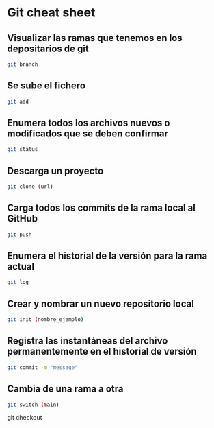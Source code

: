 # Git cheat sheet

## Visualizar las ramas que tenemos en los depositarios de git
```sh
git branch 
```
## Se sube el fichero
```sh
git add 
```
## Enumera todos los archivos nuevos o modificados que se deben confirmar
```sh
git status 
```
## Descarga un proyecto
```sh
git clone (url)
```
## Carga todos los commits de la rama local al GitHub
```sh
git push
```
## Enumera el historial de la versión para la rama actual
```sh
git log
````
## Crear y nombrar un nuevo repositorio local
```sh
git init (nombre_ejemplo)
````
## Registra las instantáneas del archivo permanentemente en el historial de versión
```sh
git commit -m "message"
````
## Cambia de una rama a otra
```sh
git switch (main)
```

git checkout 
